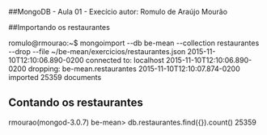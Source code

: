 ##MongoDB - Aula 01 - Execício
autor: Romulo de Araújo Mourão

##Importando os restaurantes

romulo@rmourao:~$ mongoimport --db be-mean --collection restaurantes --drop --file ~/be-mean/exercicios/restaurantes.json
2015-11-10T12:10:06.890-0200	connected to: localhost
2015-11-10T12:10:06.890-0200	dropping: be-mean.restaurantes
2015-11-10T12:10:07.874-0200	imported 25359 documents


## Contando os restaurantes

rmourao(mongod-3.0.7) be-mean> db.restaurantes.find({}).count()
25359
